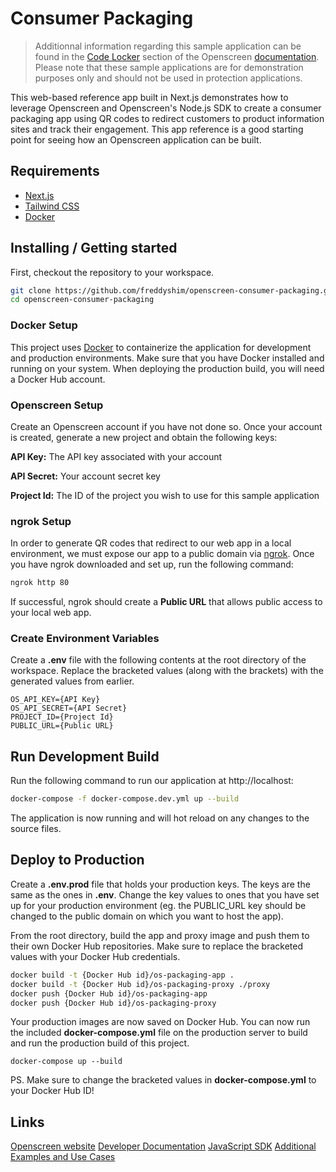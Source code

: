 # Consumer Packaging

> Additionnal information regarding this sample application can be found in the
> [Code Locker][LOCKER] section of the Openscreen [documentation][DOCS]. Please note that
> these sample applications are for demonstration purposes only and should not
> be used in protection applications.

This web-based reference app built in Next.js demonstrates how to leverage Openscreen and Openscreen's Node.js SDK to create a consumer packaging app using QR codes to redirect customers to product information sites and track their engagement. This app reference is a good starting point for seeing how an Openscreen application can be built.

## Requirements

- [Next.js](https://nextjs.org/)
- [Tailwind CSS](https://tailwindcss.com/)
- [Docker][DOCKER]

## Installing / Getting started

First, checkout the repository to your workspace.

```bash
git clone https://github.com/freddyshim/openscreen-consumer-packaging.git
cd openscreen-consumer-packaging
```

### Docker Setup

This project uses [Docker][DOCKER] to containerize the application for development and production environments. Make sure that you have Docker installed and running on your system. When deploying the production build, you will need a Docker Hub account.

### Openscreen Setup

Create an Openscreen account if you have not done so. Once your account is created, generate a new project and obtain the following keys:

**API Key:** The API key associated with your account

**API Secret:** Your account secret key

**Project Id:** The ID of the project you wish to use for this sample application

### ngrok Setup

In order to generate QR codes that redirect to our web app in a local environment, we must expose our app to a public domain via [ngrok](https://ngrok.com). Once you have ngrok downloaded and set up, run the following command:

```bash
ngrok http 80
```

If successful, ngrok should create a **Public URL** that allows public access to your local web app.

### Create Environment Variables

Create a **.env** file with the following contents at the root directory of the workspace. Replace the bracketed values (along with the brackets) with the generated values from earlier.

```
OS_API_KEY={API Key}
OS_API_SECRET={API Secret}
PROJECT_ID={Project Id}
PUBLIC_URL={Public URL}
```

## Run Development Build

Run the following command to run our application at http://localhost:

```bash
docker-compose -f docker-compose.dev.yml up --build
```

The application is now running and will hot reload on any changes to the source files.

## Deploy to Production

Create a **.env.prod** file that holds your production keys. The keys are the same as the ones in **.env**. Change the key values to ones that you have set up for your production environment (eg. the PUBLIC_URL key should be changed to the public domain on which you want to host the app).

From the root directory, build the app and proxy image and push them to their own Docker Hub repositories. Make sure to replace the bracketed values with your Docker Hub credentials.

```bash
docker build -t {Docker Hub id}/os-packaging-app .
docker build -t {Docker Hub id}/os-packaging-proxy ./proxy
docker push {Docker Hub id}/os-packaging-app
docker push {Docker Hub id}/os-packaging-proxy
```

Your production images are now saved on Docker Hub. You can now run the included **docker-compose.yml** file on the production server to build and run the production build of this project.

```
docker-compose up --build
```

PS. Make sure to change the bracketed values in **docker-compose.yml** to your Docker Hub ID!

## Links

[Openscreen website][OPENSCREEN]
[Developer Documentation][DOCS]
[JavaScript SDK][SDK]
[Additional Examples and Use Cases][LOCKER]

[OPENSCREEN]: https://www.openscreen.com
[DASH]: https://www.app.openscreen.com
[SDK]: https://github.com/openscreen-tv/openscreen-sdk
[LOCKER]: https://docs.openscreen.com/docs/developer-portal/code-locker/overview
[DOCS]: https://docs.openscreen.com/docs
[DOCKER]: https://docker.com
